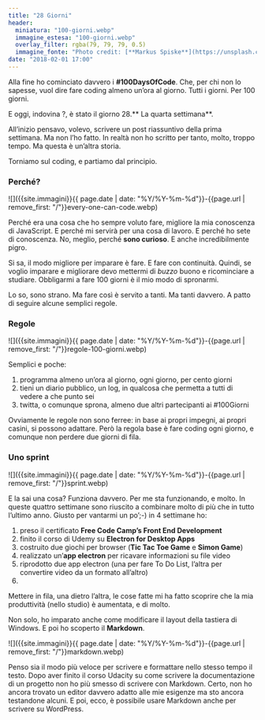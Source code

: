 ```yaml
---
title: "28 Giorni"
header:
  miniatura: "100-giorni.webp"
  immagine_estesa: "100-giorni.webp"
  overlay_filter: rgba(79, 79, 79, 0.5)
  immagine_fonte: "Photo credit: [**Markus Spiske**](https://unsplash.com/@markusspiske)"
date: "2018-02-01 17:00"
---
```


Alla fine ho cominciato davvero i **#100DaysOfCode**. Che, per chi non lo sapesse, vuol dire fare coding almeno un’ora al giorno. Tutti i giorni. Per 100 giorni.

E oggi, indovina ?, è stato il giorno 28.** La quarta settimana**.

All’inizio pensavo, volevo, scrivere un post riassuntivo della prima settimana. Ma non l’ho fatto. In realtà non ho scritto per tanto, molto, troppo tempo. Ma questa è un’altra storia.

Torniamo sul coding, e partiamo dal principio.

### Perché?

![]({{site.immagini}}{{ page.date | date: "%Y/%Y-%m-%d"}}-{{page.url | remove_first: "/"}}every-one-can-code.webp)

Perché era una cosa che ho sempre voluto fare, migliore la mia conoscenza di JavaScript. E perché mi servirà per una cosa di lavoro. E perché ho sete di conoscenza. No, meglio, perché **sono curioso**. E anche incredibilmente pigro.

Si sa, il modo migliore per imparare è fare. E fare con continuità. Quindi, se voglio imparare e migliorare devo mettermi di _buzzo_ buono e ricominciare a studiare. Obbligarmi a fare 100 giorni è il mio modo di spronarmi.

Lo so, sono strano. Ma fare così è servito a tanti. Ma tanti davvero. A patto di seguire alcune semplici regole.

### Regole

![]({{site.immagini}}{{ page.date | date: "%Y/%Y-%m-%d"}}-{{page.url | remove_first: "/"}}regole-100-giorni.webp)

Semplici e poche:

  1. programma almeno un’ora al giorno, ogni giorno, per cento giorni
  2. tieni un diario pubblico, un log, in qualcosa che permetta a tutti di vedere a che punto sei
  3. twitta, o comunque sprona, almeno due altri partecipanti ai #100Giorni

Ovviamente le regole non sono ferree: in base ai propri impegni, ai propri casini, si possono adattare. Però la regola base è fare coding ogni giorno, e comunque non perdere due giorni di fila.

### Uno sprint

![]({{site.immagini}}{{ page.date | date: "%Y/%Y-%m-%d"}}-{{page.url | remove_first: "/"}}sprint.webp)

E la sai una cosa? Funziona davvero. Per me sta funzionando, e molto. In queste quattro settimane sono riuscito a combinare molto di più che in tutto l’ultimo anno. Giusto per vantarmi un po’;-) in 4 settimane ho:

  1. preso il certificato **Free Code Camp’s Front End Development**
  2. finito il corso di Udemy su **Electron for Desktop Apps**
  3. costruito due giochi per browser (**Tic Tac Toe Game** e **Simon Game**)
  4. realizzato un’**app electron** per ricavare informazioni su file video
  5. riprodotto due app electron (una per fare To Do List, l’altra per convertire video da un formato all’altro)
  6.
Mettere in fila, una dietro l’altra, le cose fatte mi ha fatto scoprire che la mia produttività (nello studio) è aumentata, e di molto.

Non solo, ho imparato anche come modificare il layout della tastiera di Windows. E poi ho scoperto il **Markdown**.

![]({{site.immagini}}{{ page.date | date: "%Y/%Y-%m-%d"}}-{{page.url | remove_first: "/"}}markdown.webp)

Penso sia il modo più veloce per scrivere e formattare nello stesso tempo il testo. Dopo aver finito il corso Udacity su come scrivere la documentazione di un progetto non ho più smesso di scrivere con Markdown. Certo, non ho ancora trovato un editor davvero adatto alle mie esigenze ma sto ancora testandone alcuni. E poi, ecco, è possibile usare Markdown anche per scrivere su WordPress.
